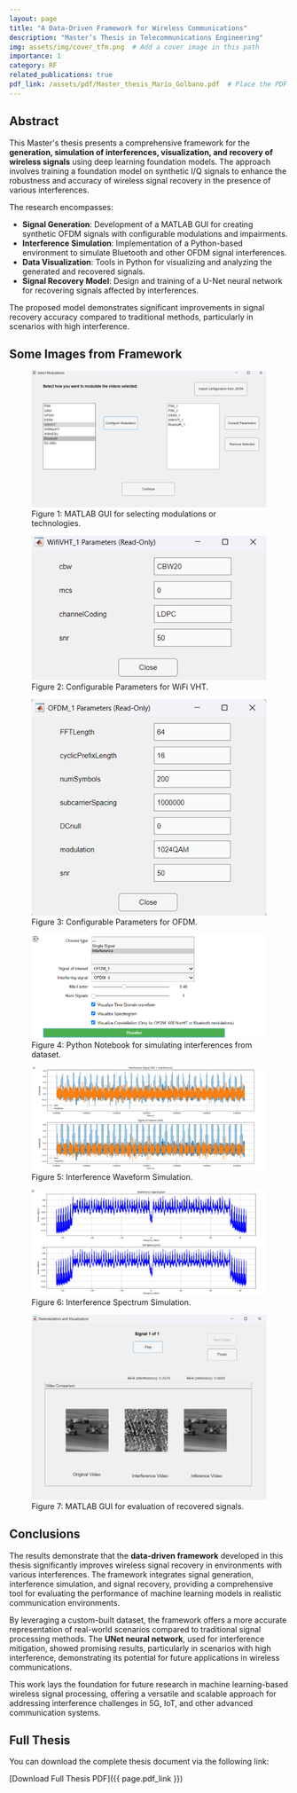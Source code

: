 ```yaml
---
layout: page
title: "A Data-Driven Framework for Wireless Communications"
description: "Master’s Thesis in Telecommunications Engineering"
img: assets/img/cover_tfm.png  # Add a cover image in this path
importance: 1
category: RF
related_publications: true
pdf_link: /assets/pdf/Master_thesis_Mario_Golbano.pdf  # Place the PDF in the assets/pdf folder
---
```


## Abstract

This Master's thesis presents a comprehensive framework for the **generation, simulation of interferences, visualization, and recovery of wireless signals** using deep learning foundation models. The approach involves training a foundation model on synthetic I/Q signals to enhance the robustness and accuracy of wireless signal recovery in the presence of various interferences.

The research encompasses:

- **Signal Generation**: Development of a MATLAB GUI for creating synthetic OFDM signals with configurable modulations and impairments.
- **Interference Simulation**: Implementation of a Python-based environment to simulate Bluetooth and other OFDM signal interferences.
- **Data Visualization**: Tools in Python for visualizing and analyzing the generated and recovered signals.
- **Signal Recovery Model**: Design and training of a U-Net neural network for recovering signals affected by interferences.

The proposed model demonstrates significant improvements in signal recovery accuracy compared to traditional methods, particularly in scenarios with high interference.


## Some Images from Framework

<div class="row align-items-center">
    <figure class="col-6 text-center mb-3">
        <img src="assets/img/MATLAB_GUI_gen (1).png" alt="MATLAB GUI for signal generation" class="img-fluid rounded z-depth-1 img-70">
        <figcaption>Figure 1: MATLAB GUI for selecting modulations or technologies.</figcaption>
    </figure>
    <figure class="col-6 text-center mb-3">
        <img src="assets/img/MATLAB_GUI_gen (2).png" alt="Configurable Parameters for WiFi VHT" class="img-fluid rounded z-depth-1 img-110">
        <figcaption>Figure 2: Configurable Parameters for WiFi VHT.</figcaption>
    </figure>
</div>

<div class="row justify-content-center">
    <figure class="col-12 text-center mb-3">
        <img src="assets/img/MATLAB_GUI_gen (3).png" alt="Configurable Parameters for OFDM" class="img-fluid rounded z-depth-1 img-110">
        <figcaption>Figure 3: Configurable Parameters for OFDM.</figcaption>
    </figure>
</div>

<div class="row align-items-center">
    <figure class="col-6 text-center mb-3">
        <img src="assets/img/interf_sim.png" alt="Interferences Simulation" class="img-fluid rounded z-depth-1 img-70">
        <figcaption>Figure 4: Python Notebook for simulating interferences from dataset.</figcaption>
    </figure>
    <figure class="col-6 text-center mb-3">
        <img src="assets/img/interf_sim_wave.png" alt="Interference Waveform Simulation" class="img-fluid rounded z-depth-1 img-110">
        <figcaption>Figure 5: Interference Waveform Simulation.</figcaption>
    </figure>
</div>

<div class="row justify-content-center">
    <figure class="col-12 text-center mb-3">
        <img src="assets/img/interf_sim_spec.png" alt="Interference Spectrum Simulation" class="img-fluid rounded z-depth-1 img-110">
        <figcaption>Figure 6: Interference Spectrum Simulation.</figcaption>
    </figure>
</div>

<div class="row justify-content-center">
    <figure class="col-12 text-center mb-3">
        <img src="assets/img/MATLAB_GUI_eval.png" alt="MATLAB GUI for evaluation of recovered signals" class="img-fluid rounded z-depth-1 img-150">
        <figcaption>Figure 7: MATLAB GUI for evaluation of recovered signals.</figcaption>
    </figure>
</div>


## Conclusions

The results demonstrate that the **data-driven framework** developed in this thesis significantly improves wireless signal recovery in environments with various interferences. The framework integrates signal generation, interference simulation, and signal recovery, providing a comprehensive tool for evaluating the performance of machine learning models in realistic communication environments.

By leveraging a custom-built dataset, the framework offers a more accurate representation of real-world scenarios compared to traditional signal processing methods. The **UNet neural network**, used for interference mitigation, showed promising results, particularly in scenarios with high interference, demonstrating its potential for future applications in wireless communications.

This work lays the foundation for future research in machine learning-based wireless signal processing, offering a versatile and scalable approach for addressing interference challenges in 5G, IoT, and other advanced communication systems.

## Full Thesis

You can download the complete thesis document via the following link:

[Download Full Thesis PDF]({{ page.pdf_link }})
